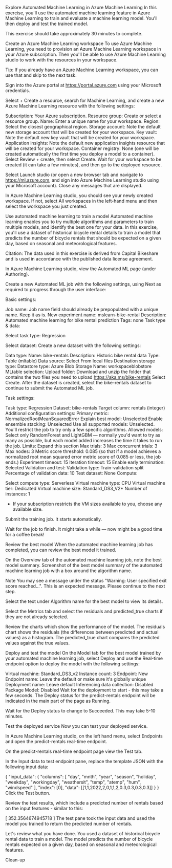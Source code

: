 Explore Automated Machine Learning in Azure Machine Learning
In this exercise, you'll use the automated machine learning feature in Azure Machine Learning to train and evaluate a machine learning model. You'll then deploy and test the trained model.

This exercise should take approximately 30 minutes to complete.

Create an Azure Machine Learning workspace
To use Azure Machine Learning, you need to provision an Azure Machine Learning workspace in your Azure subscription. Then you'll be able to use Azure Machine Learning studio to work with the resources in your workspace.

Tip: If you already have an Azure Machine Learning workspace, you can use that and skip to the next task.

Sign into the Azure portal at https://portal.azure.com using your Microsoft credentials.

Select + Create a resource, search for Machine Learning, and create a new Azure Machine Learning resource with the following settings:

Subscription: Your Azure subscription.
Resource group: Create or select a resource group.
Name: Enter a unique name for your workspace.
Region: Select the closest geographical region.
Storage account: Note the default new storage account that will be created for your workspace.
Key vault: Note the default new key vault that will be created for your workspace.
Application insights: Note the default new application insights resource that will be created for your workspace.
Container registry: None (one will be created automatically the first time you deploy a model to a container).
Select Review + create, then select Create. Wait for your workspace to be created (it can take a few minutes), and then go to the deployed resource.

Select Launch studio (or open a new browser tab and navigate to https://ml.azure.com, and sign into Azure Machine Learning studio using your Microsoft account). Close any messages that are displayed.

In Azure Machine Learning studio, you should see your newly created workspace. If not, select All workspaces in the left-hand menu and then select the workspace you just created.

Use automated machine learning to train a model
Automated machine learning enables you to try multiple algorithms and parameters to train multiple models, and identify the best one for your data. In this exercise, you'll use a dataset of historical bicycle rental details to train a model that predicts the number of bicycle rentals that should be expected on a given day, based on seasonal and meteorological features.

Citation: The data used in this exercise is derived from Capital Bikeshare and is used in accordance with the published data license agreement.

In Azure Machine Learning studio, view the Automated ML page (under Authoring).

Create a new Automated ML job with the following settings, using Next as required to progress through the user interface:

Basic settings:

Job name: Job name field should already be prepopulated with a unique name. Keep it as is.
New experiment name: mslearn-bike-rental
Description: Automated machine learning for bike rental prediction
Tags: none
Task type & data:

Select task type: Regression

Select dataset: Create a new dataset with the following settings:

Data type:
Name: bike-rentals
Description: Historic bike rental data
Type: Table (mltable)
Data source:
Select From local files
Destination storage type:
Datastore type: Azure Blob Storage
Name: workspaceblobstore
MLtable selection:
Upload folder: Download and unzip the folder that contains the two files you need to upload https://aka.ms/bike-rentals
Select Create. After the dataset is created, select the bike-rentals dataset to continue to submit the Automated ML job.

Task settings:

Task type: Regression
Dataset: bike-rentals
Target column: rentals (integer)
Additional configuration settings:
Primary metric: NormalizedRootMeanSquaredError
Explain best model: Unselected
Enable ensemble stacking: Unselected
Use all supported models: Unselected. You'll restrict the job to try only a few specific algorithms.
Allowed models: Select only RandomForest and LightGBM — normally you'd want to try as many as possible, but each model added increases the time it takes to run the job.
Limits: Expand this section
Max trials: 3
Max concurrent trials: 3
Max nodes: 3
Metric score threshold: 0.085 (so that if a model achieves a normalized root mean squared error metric score of 0.085 or less, the job ends.)
Experiment timeout: 15
Iteration timeout: 15
Enable early termination: Selected
Validation and test:
Validation type: Train-validation split
Percentage of validation data: 10
Test dataset: None
Compute:

Select compute type: Serverless
Virtual machine type: CPU
Virtual machine tier: Dedicated
Virtual machine size: Standard_DS3_V2*
Number of instances: 1
* If your subscription restricts the VM sizes available to you, choose any available size.

Submit the training job. It starts automatically.

Wait for the job to finish. It might take a while — now might be a good time for a coffee break!

Review the best model
When the automated machine learning job has completed, you can review the best model it trained.

On the Overview tab of the automated machine learning job, note the best model summary. Screenshot of the best model summary of the automated machine learning job with a box around the algorithm name.

Note You may see a message under the status "Warning: User specified exit score reached...". This is an expected message. Please continue to the next step.

Select the text under Algorithm name for the best model to view its details.

Select the Metrics tab and select the residuals and predicted_true charts if they are not already selected.

Review the charts which show the performance of the model. The residuals chart shows the residuals (the differences between predicted and actual values) as a histogram. The predicted_true chart compares the predicted values against the true values.

Deploy and test the model
On the Model tab for the best model trained by your automated machine learning job, select Deploy and use the Real-time endpoint option to deploy the model with the following settings:

Virtual machine: Standard_DS3_v2
Instance count: 3
Endpoint: New
Endpoint name: Leave the default or make sure it's globally unique
Deployment name: Leave default
Inferencing data collection: Disabled
Package Model: Disabled
Wait for the deployment to start - this may take a few seconds. The Deploy status for the predict-rentals endpoint will be indicated in the main part of the page as Running.

Wait for the Deploy status to change to Succeeded. This may take 5-10 minutes.

Test the deployed service
Now you can test your deployed service.

In Azure Machine Learning studio, on the left hand menu, select Endpoints and open the predict-rentals real-time endpoint.

On the predict-rentals real-time endpoint page view the Test tab.

In the Input data to test endpoint pane, replace the template JSON with the following input data:

  {
 "input_data": {
   "columns": [
     "day",
     "mnth",
     "year",
     "season",
     "holiday",
     "weekday",
     "workingday",
     "weathersit",
     "temp",
     "atemp",
     "hum",
     "windspeed"
   ],
   "index": [0],
   "data": [[1,1,2022,2,0,1,1,2,0.3,0.3,0.3,0.3]]
 }
}
Click the Test button.

Review the test results, which include a predicted number of rentals based on the input features - similar to this:

[
  352.3564674945718
]
The test pane took the input data and used the model you trained to return the predicted number of rentals.

Let's review what you have done. You used a dataset of historical bicycle rental data to train a model. The model predicts the number of bicycle rentals expected on a given day, based on seasonal and meteorological features.

Clean-up
